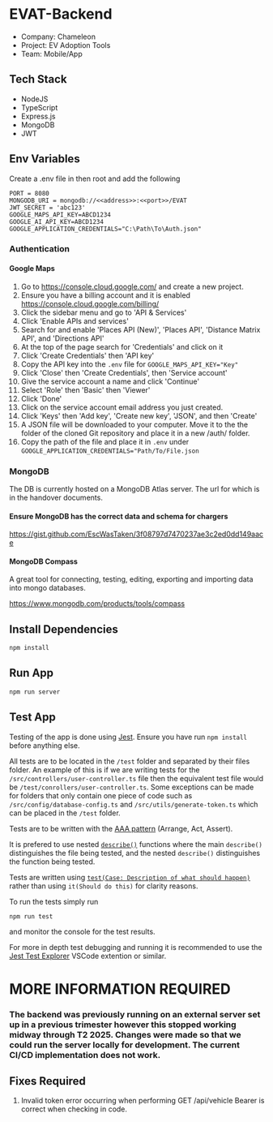 # EVAT-Backend
- Company: Chameleon
- Project: EV Adoption Tools
- Team: Mobile/App

## Tech Stack
- NodeJS
- TypeScript
- Express.js
- MongoDB
- JWT

## Env Variables

Create a .env file in then root and add the following

```
PORT = 8080
MONGODB_URI = mongodb://<<address>>:<<port>>/EVAT
JWT_SECRET = 'abc123'
GOOGLE_MAPS_API_KEY=ABCD1234
GOOGLE_AI_API_KEY=ABCD1234
GOOGLE_APPLICATION_CREDENTIALS="C:\Path\To\Auth.json"
```

### Authentication
#### Google Maps
1. Go to https://console.cloud.google.com/ and create a new project.
2. Ensure you have a billing account and it is enabled https://console.cloud.google.com/billing/
3. Click the sidebar menu and go to 'API & Services'
4. Click 'Enable APIs and services'
5. Search for and enable 'Places API (New)', 'Places API', 'Distance Matrix API', and 'Directions API'
6. At the top of the page search for 'Credentials' and click on it
7. Click 'Create Credentials' then 'API key'
8. Copy the API key into the `.env` file for `GOOGLE_MAPS_API_KEY="Key"`
9. Click 'Close' then 'Create Credentials', then 'Service account'
10. Give the service account a name and click 'Continue'
11. Select 'Role' then 'Basic' then 'Viewer'
12. Click 'Done'
13. Click on the service account email address you just created.
14. Click 'Keys' then 'Add key', 'Create new key', 'JSON', and then 'Create'
15. A JSON file will be downloaded to your computer. Move it to the the folder of the cloned Git repository and place it in a new /auth/ folder.
15. Copy the path of the file and place it in `.env` under `GOOGLE_APPLICATION_CREDENTIALS="Path/To/File.json`

### MongoDB
<!-- MongoDB is required to run the backend server. There are multiple ways to do this. -->

The DB is currently hosted on a MongoDB Atlas server.
The url for which is in the handover documents.

<!-- 1. Locally using docker to download and run a MongoDB container.

https://www.docker.com/

https://hub.docker.com/_/mongo 

2. Download and install mongoDB locally on your computer - Use the MongoDB Community Server download.

https://www.mongodb.com/try/download/community-kubernetes-operator 

3. Create a free DB online using MongoDB Atlas (Links below)

https://www.mongodb.com/lp/cloud/atlas/try4-reg?utm_source=google&utm_campaign=search_gs_pl_evergreen_atlas_core-high-int_prosp-brand_gic-null_ww-tier1_ps-all_desktop_eng_lead&utm_term=atlas%20mongodb&utm_medium=cpc_paid_search&utm_ad=p&utm_ad_campaign_id=22031347569&adgroup=173739098393&cq_cmp=22031347569&gad_source=1&gclid=Cj0KCQjwkN--BhDkARIsAD_mnIouAdtcJEgv3IPKGPZrGnDaLv9Z1tzM3GQcBn3VSr9nBkTzrZc7Tm8aAvltEALw_wcB 

https://www.mongodb.com/resources/basics/databases/free  -->

#### Ensure MongoDB has the correct data and schema for chargers
https://gist.github.com/EscWasTaken/3f08797d7470237ae3c2ed0dd149aace

#### MongoDB Compass 
A great tool for connecting, testing, editing, exporting and importing data into mongo databases.

https://www.mongodb.com/products/tools/compass 

## Install Dependencies

```bash
npm install
```

## Run App

```bash
npm run server
```

## Test App
Testing of the app is done using [Jest](https://jestjs.io/).
Ensure you have run `npm install` before anything else.

All tests are to be located in the `/test` folder and separated by their files folder. An example of this is if we are writing tests for the `/src/controllers/user-controller.ts` file then the equivalent test file would be `/test/conrollers/user-controller.ts`. Some exceptions can be made for folders that only contain one piece of code such as `/src/config/database-config.ts` and `/src/utils/generate-token.ts` which can be placed in the `/test` folder.

Tests are to be written with the [AAA pattern](https://medium.com/@pjbgf/title-testing-code-ocd-and-the-aaa-pattern-df453975ab80) (Arrange, Act, Assert).

It is prefered to use nested [`describe()`](https://jestjs.io/docs/api#describename-fn) functions where the main `describe()` distinguishes the file being tested, and the nested `describe()` distinguishes the function being tested.

Tests are written using [`test(Case: Description of what should happen)`](https://jestjs.io/docs/api#testname-fn-timeout) rather than using `it(Should do this)` for clarity reasons.

To run the tests simply run
```bash
npm run test
```
and monitor the console for the test results.

For more in depth test debugging and running it is recommended to use the [Jest Test Explorer](https://marketplace.visualstudio.com/items?itemName=kavod-io.vscode-jest-test-adapter) VSCode extention or similar.

# MORE INFORMATION REQUIRED

### The backend was previously running on an external server set up in a previous trimester however this stopped working midway through T2 2025. Changes were made so that we could run the server locally for development. The current CI/CD implementation does not work.

## Fixes Required

1. Invalid token error occurring when performing GET /api/vehicle
Bearer is correct when checking in code.